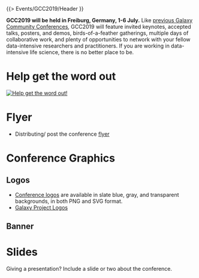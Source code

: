 {{> Events/GCC2019/Header }}

**GCC2019 will be held in Freiburg, Germany, 1-6 July.**  Like [previous Galaxy Community Conferences](/src/gcc/index.md), GCC2019 will feature invited keynotes, accepted talks, posters, and demos, birds-of-a-feather gatherings, multiple days of collaborative work, and plenty of opportunities to network with your fellow data-intensive researchers and practitioners.  If you are working in data-intensive life science, there is no better place to be.

# Help get the word out


[<img class="pull-right" src="/src/events/gcc2019/promotion/gcc2019-flyer-thumb.png" alt="Help get the word out!" />](https://depot.galaxyproject.org/hub/attachments/events/gcc2019/gcc2019-flyer.pdf)

# Flyer 

* Distributing/ post the conference [flyer](https://depot.galaxyproject.org/hub/attachments/events/gcc2019/gcc2019-flyer.pdf)


# Conference Graphics

## Logos

* [Conference logos](https://github.com/usegalaxy-eu/gcc2019/tree/master/branding) are available in slate blue, gray, and transparent backgrounds, in both PNG and SVG format.
* [Galaxy Project Logos](/src/images/galaxy-logos/index.md)

## Banner

# Slides

Giving a presentation?  Include a slide or two about the conference.
